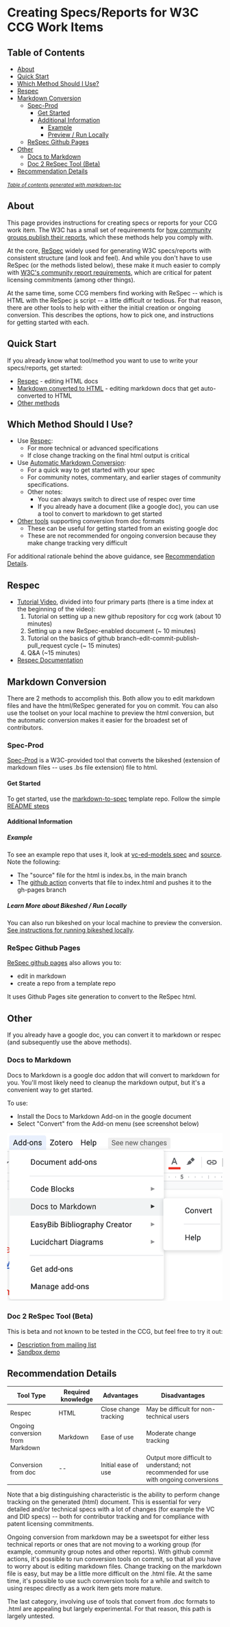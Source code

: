 
# Creating Specs/Reports for W3C CCG Work Items

## Table of Contents

- [About](#about)
- [Quick Start](#quick-start)
- [Which Method Should I Use?](#which-method-should-i-use-)
- [Respec](#respec)
- [Markdown Conversion](#markdown-conversion)
  * [Spec-Prod](#spec-prod)
    + [Get Started](#get-started)
    + [Additional Information](#additional-information)
      - [Example](#example)
      - [Preview / Run Locally](#preview---run-locally)
  * [ReSpec Github Pages](#respec-github-pages)
- [Other](#other)
  * [Docs to Markdown](#docs-to-markdown)
  * [Doc 2 ReSpec Tool (Beta)](#doc-2-respec-tool--beta-)
- [Recommendation Details](#recommendation-details)

<small><i><a href='http://ecotrust-canada.github.io/markdown-toc/'>Table of contents generated with markdown-toc</a></i></small>


## About

This page provides instructions for creating specs or reports for your CCG work item. The W3C has a small set of requirements for [how community groups publish their reports](https://www.w3.org/community/reports/reqs/), which these methods help you comply with. 

At the core, [ReSpec](https://github.com/w3c/respec/wiki) widely used for generating W3C specs/reports with consistent structure (and look and feel). And while you don't have to use ReSpec (or the methods listed below), these make it much easier to comply with [W3C's community report requirements](https://www.w3.org/community/reports/reqs/), which are critical for patent licensing commitments (among other things).

At the same time, some CCG members find working with ReSpec -- which is HTML with the ReSpec js script -- a little difficult or tedious. For that reason, there are other tools to help with either the initial creation or ongoing conversion. This describes the options, how to pick one, and instructions for getting started with each.

## Quick Start
If you already know what tool/method you want to use to write your specs/reports, get started:
- [Respec](#respec) - editing HTML docs
- [Markdown converted to HTML](#markdown-conversion) - editing markdown docs that get auto-converted to HTML 
- [Other methods](#other)

## Which Method Should I Use?

- Use [Respec](#respec):
   - For more technical or advanced specifications
   - If close change tracking on the final html output is critical
- Use [Automatic Markdown Conversion](#markdown-conversion):
   - For a quick way to get started with your spec
   - For community notes, commentary, and earlier stages of community specifications.
   - Other notes:
     - You can always switch to direct use of respec over time
     - If you already have a document (like a google doc), you can use a tool to convert to markdown to get started
- [Other tools]() supporting conversion from doc formats
   - These can be useful for getting started from an existing google doc
   - These are not recommended for ongoing conversion because they make change tracking very difficult
   
For additional rationale behind the above guidance, see [Recommendation Details](#recommendation-details).

## Respec 

- [Tutorial Video](https://youtu.be/0eQXU6Z-A6Q), divided into four primary parts (there is a time index at the beginning of the video):
  1. Tutorial on setting up a new github repository for ccg work (about 10 minutes)
  2. Setting up a new ReSpec-enabled document (~ 10 minutes)
  3. Tutorial on the basics of github branch-edit-commit-publish-pull_request cycle (~ 15 minutes)
  4. Q&A (~15 minutes)
- [Respec Documentation](https://respec.org/docs/)

## Markdown Conversion

There are 2 methods to accomplish this. Both allow you to edit markdown files and have the html/ReSpec generated for you on commit. You can also use the toolset on your local machine to preview the html conversion, but the automatic conversion makes it easier for the broadest set of contributors.

### Spec-Prod

[Spec-Prod](https://github.com/w3c/spec-prod) is a W3C-provided tool that converts the bikeshed (extension of markdown files -- uses .bs file extension) file to html. 

#### Get Started
To get started, use the [markdown-to-spec](https://github.com/w3c-ccg/markdown-to-spec) template repo. Follow the simple [README steps](https://github.com/w3c-ccg/markdown-to-spec/README.md)

#### Additional Information

##### Example
To see an example repo that uses it, look at [vc-ed-models spec](https://w3c-ccg.github.io/vc-ed-models/) and [source](https://github.com/w3c-ccg/vc-ed-models). Note the following:
- The "source" file for the html is index.bs, in the main branch
- The [github action](https://github.com/w3c-ccg/vc-ed-models/blob/main/.github/workflows/publish.yml) converts that file to index.html and pushes it to the gh-pages branch

##### Learn More about Bikeshed / Run Locally
You can also run bikeshed on your local machine to preview the conversion. [See instructions for running bikeshed locally](https://w3c-ccg.github.io/bikeshed_instructions.html).

### ReSpec Github Pages

[ReSpec github pages](https://github.com/transmute-industries/respec-github-pages) also allows you to:
- edit in markdown
- create a repo from a template repo

It uses Github Pages site generation to convert to the ReSpec html.

## Other

If you already have a google doc, you can convert it to markdown or respec (and subsequently use the above methods).

### Docs to Markdown 

Docs to Markdown is a google doc addon that will convert to markdown for you. You'll most likely need to cleanup the markdown output, but it's a convenient way to get started. 

To use:
- Install the Docs to Markdown Add-on in the google document
- Select "Convert" from the Add-on menu (see screenshot below)

![Addon menu](assets/img/addon.png)

### Doc 2 ReSpec Tool (Beta)
This is beta and not known to be tested in the CCG, but feel free to try it out: 
- [Description from mailing list](https://lists.w3.org/Archives/Public/spec-prod/2018JulSep/0003.html)
- [Sandbox demo](credweb.org/signals)


## Recommendation Details

| Tool Type | Required knowledge | Advantages            | Disadvantages | 
|-----------|--------------------|-----------------------|---------------|
| Respec    | HTML               | Close change tracking | May be difficult for non-technical users |
| Ongoing conversion from Markdown | Markdown | Ease of use   | Moderate change tracking  |
| Conversion from doc | --        | Initial ease of use   | Output more difficult to understand; not recommended for use with ongoing conversions | 
   
Note that a big distinguishing characteristic is the ability to perform change tracking on the generated (html) document. This is essential for very detailed and/or technical specs with a lot of changes (for example the VC and DID specs) -- both for contributor tracking and for compliance with patent licensing commitments.

Ongoing conversion from markdown may be a sweetspot for either less technical reports or ones that are not moving to a working group (for example, community group notes and other reports). With github commit actions, it's possible to run conversion tools on commit, so that all you have to worry about is editing markdown files. Change tracking on the markdown file is easy, but may be a little more difficult on the .html file. At the same time, it's possible to use such conversion tools for a while and switch to using respec directly as a work item gets more mature.

The last category, involving use of tools that convert from .doc formats to .html are appealing but largely experimental. For that reason, this path is largely untested.
